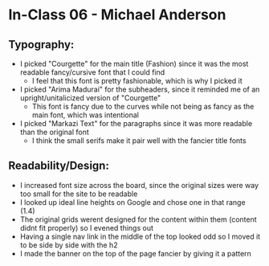 # In-Class 06 - Michael Anderson

## Typography:
- I picked "Courgette" for the main title (Fashion) since it was the most readable fancy/cursive font that I could find 
	- I feel that this font is pretty fashionable, which is why I picked it 
- I picked "Arima Madurai" for the subheaders, since it reminded me of an upright/unitalicized version of "Courgette"
	- This font is fancy due to the curves while not being as fancy as the main font, which was intentional 
- I picked "Markazi Text" for the paragraphs since it was more readable than the original font
	- I think the small serifs make it pair well with the fancier title fonts 

## Readability/Design:
- I increased font size across the board, since the original sizes were way too small for the site to be readable 
- I looked up ideal line heights on Google and chose one in that range (1.4)
- The original grids werent designed for the content within them (content didnt fit properly) so I evened things out 
- Having a single nav link in the middle of the top looked odd so I moved it to be side by side with the h2
- I made the banner on the top of the page fancier by giving it a pattern 
